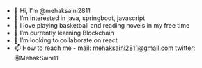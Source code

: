 - 👋 Hi, I’m @mehaksaini2811
- 👀 I’m interested in java, springboot, javascript
- :basketball: I love playing basketball and reading novels in my free time
- 🌱 I’m currently learning Blockchain
- 💞️ I’m looking to collaborate on react
- 📫 How to reach me -
mail: mehaksaini2811@gmail.com
twitter: @MehakSaini11

<!---
mehaksaini2811/mehaksaini2811 is a ✨ special ✨ repository because its `README.md` (this file) appears on your GitHub profile.
You can click the Preview link to take a look at your changes.
--->
